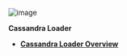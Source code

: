 ![image](/articles/images/welcome_to_wiki.png)


<strong>Cassandra Loader<strong>
<ul>
<li><a href="/articles/28_cassandra_loader/01_nondb_interfaces_overview.md">Cassandra Loader Overview</a></li>


</ul>






